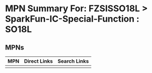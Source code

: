 



# MPN Summary For: FZSISSO18L > SparkFun-IC-Special-Function : SO18L

## MPNs
  

|MPN|Direct Links|Search Links|
| :--- | :--- | :--- |
||||
